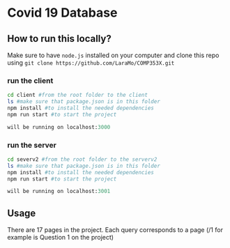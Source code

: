 # Covid 19 Database


## How to run this locally?

Make sure to have `node.js` installed on your computer and clone this repo using `git clone https://github.com/LaraMo/COMP353X.git`

### run the client

```bash
cd client #from the root folder to the client
ls #make sure that package.json is in this folder
npm install #to install the needed dependencies
npm run start #to start the project
```

```python
will be running on localhost:3000
```

### run the server

```bash
cd severv2 #from the root folder to the serverv2
ls #make sure that package.json is in this folder
npm install #to install the needed dependencies
npm run start #to start the project
```

```python
will be running on localhost:3001
```

## Usage

There are 17 pages in the project.
Each query corresponds to a page (/1 for example is Question 1 on the project)

